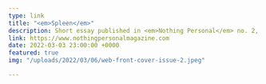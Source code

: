 ```yaml
---
type: link
title: "<em>Spleen</em>"
description: Short essay published in <em>Nothing Personal</em> no. 2, March 2022
link: https://www.nothingpersonalmagazine.com
date: 2022-03-03 23:00:00 +0000
featured: true
img: "/uploads/2022/03/06/web-front-cover-issue-2.jpeg"

---
```

